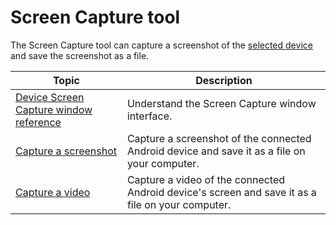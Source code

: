 # Screen Capture tool

The Screen Capture tool can capture a screenshot of the [selected device](connect-to-a-device.md) and save the screenshot as a file.

| **Topic**                                                    | **Description**                                              |
| ------------------------------------------------------------ | ------------------------------------------------------------ |
| [Device Screen Capture window reference](screen-capture-window-reference.md) | Understand the Screen Capture window interface.              |
| [Capture a screenshot](screen-capture-screenshot.md)         | Capture a screenshot of the connected Android device and save it as a file on your computer. |
| [Capture a video](screen-capture-video.md)                   | Capture a video of the connected Android device's screen and save it as a file on your computer. |